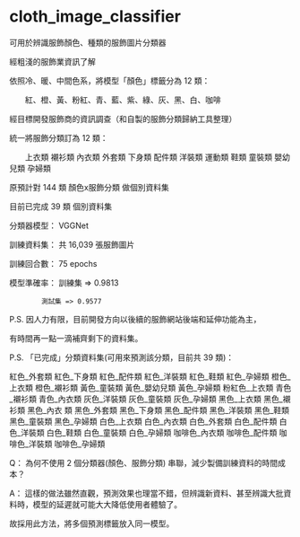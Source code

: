 # cloth_image_classifier
可用於辨識服飾顏色、種類的服飾圖片分類器

經粗淺的服飾業資訊了解

依照冷、暖、中間色系，將模型「顏色」標籤分為 12 類：

　　紅、橙、黃、粉紅、青、藍、紫、綠、灰、黑、白、咖啡

經目標開發服飾商的資訊調查（和自製的服飾分類歸納工具整理）

統一將服飾分類訂為 12 類：

　　上衣類 襯衫類 內衣類 外套類 下身類 配件類 洋裝類 運動類 鞋類 童裝類 嬰幼兒類 孕婦類

原預計對 144 類 顏色x服飾分類 做個別資料集

目前已完成 39 類 個別資料集

分類器模型： VGGNet

訓練資料集： 共 16,039 張服飾圖片

訓練回合數： 75 epochs

模型準確率： 訓練集 => 0.9813

            測試集 => 0.9577

P.S. 因人力有限，目前開發方向以後續的服飾網站後端和延伸功能為主，

有時間再一點一滴補齊剩下的資料集。

P.S. 「已完成」分類資料集(可用來預測該分類，目前共 39 類)：

紅色_外套類 紅色_下身類 紅色_配件類 紅色_洋裝類 紅色_鞋類 紅色_孕婦類 橙色_上衣類
橙色_襯衫類 黃色_童裝類 黃色_嬰幼兒類 黃色_孕婦類 粉紅色_上衣類 青色_襯衫類 青色_內衣類 
灰色_洋裝類 灰色_童裝類 灰色_孕婦類 黑色_上衣類 黑色_襯衫類 黑色_內衣 類 黑色_外套類 
黑色_下身類 黑色_配件類 黑色_洋裝類 黑色_鞋類 黑色_童裝類 黑色_孕婦類 白色_上衣類 
白色_內衣類 白色_外套類 白色_配件類 白色_洋裝類 白色_鞋類 白色_童裝類 白色_孕婦類 
咖啡色_內衣類 咖啡色_配件類 咖啡色_洋裝類 咖啡色_孕婦類

Q： 為何不使用 2 個分類器(顏色、服飾分類) 串聯，減少製備訓練資料的時間成本？

A： 這樣的做法雖然直觀，預測效果也理當不錯，但辨識新資料、甚至辨識大批資料時，模型的延遲就可能大大降低使用者體驗了。
    
故採用此方法，將多個預測標籤放入同一模型。
